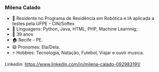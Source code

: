 ### Milena Calado 

- 🔭 Residente no Programa de Residência em Robótica e IA aplicada a testes pela UFPE - CIN/Softex
- 🌱 Linguagens: Python, Java, HTML, PHP, Machine Learnnig;
- 💬 39 anos
- :house: Recife - PE.
- 😄 Pronomes: Ela/Dela.
- ⚡ Hobbies: Tecnologia, Natação, Futebol, Viajar e ouvir musica.

Linkedin: https://www.linkedin.com/in/milena-calado-092983191/




